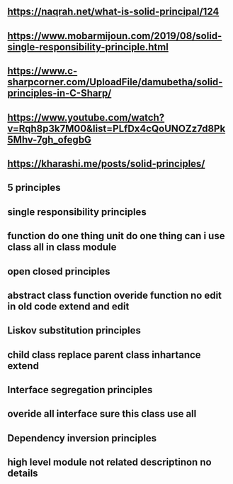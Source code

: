 https://naqrah.net/what-is-solid-principal/124
-----------------------------------------------
https://www.mobarmijoun.com/2019/08/solid-single-responsibility-principle.html
-----------------------------------------------
https://www.c-sharpcorner.com/UploadFile/damubetha/solid-principles-in-C-Sharp/
-----------------------------------------------
https://www.youtube.com/watch?v=Rqh8p3k7M00&list=PLfDx4cQoUNOZz7d8Pk5Mhv-7gh_ofegbG
-----------------------------------------------
https://kharashi.me/posts/solid-principles/
-----------------------------------------------
5 principles
----------------
single responsibility principles
-----------------------------
function do one thing
unit do one thing
can i use
class 
all in class 
module 
----------------------------------------------------------
open closed principles
---------------------
abstract class 
function 
overide function
no edit in old code 
extend and edit
----------------------------------------------------------
Liskov substitution  principles
--------------------------------
child class replace parent class
inhartance extend
----------------------------------------------------------
Interface segregation principles
-------------------------------
overide all interface 
sure this class use all
----------------------------------------------------------
Dependency inversion principles
-------------------------------
high level module not related descriptinon no details
----------------------------------------------------------
